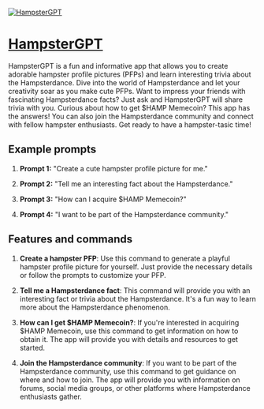 [![HampsterGPT](https://files.oaiusercontent.com/file-Rywn2Z9Y4DnTItxmFDtFY8pi?se=2123-10-17T22%3A33%3A06Z&sp=r&sv=2021-08-06&sr=b&rscc=max-age%3D31536000%2C%20immutable&rscd=attachment%3B%20filename%3DHampster.jpg&sig=ejFKbt7owqOlIr0hNl6uu18z5OWXnLM8ETC82IvwgUM%3D)](https://chat.openai.com/g/g-dfJaQJ60F-hampstergpt)

# [HampsterGPT](https://chat.openai.com/g/g-dfJaQJ60F-hampstergpt)

HampsterGPT is a fun and informative app that allows you to create adorable hampster profile pictures (PFPs) and learn interesting trivia about the Hampsterdance. Dive into the world of Hampsterdance and let your creativity soar as you make cute PFPs. Want to impress your friends with fascinating Hampsterdance facts? Just ask and HampsterGPT will share trivia with you. Curious about how to get $HAMP Memecoin? This app has the answers! You can also join the Hampsterdance community and connect with fellow hampster enthusiasts. Get ready to have a hampster-tasic time!

## Example prompts

1. **Prompt 1:** "Create a cute hampster profile picture for me."

2. **Prompt 2:** "Tell me an interesting fact about the Hampsterdance."

3. **Prompt 3:** "How can I acquire $HAMP Memecoin?"

4. **Prompt 4:** "I want to be part of the Hampsterdance community."

## Features and commands

1. **Create a hampster PFP**: Use this command to generate a playful hampster profile picture for yourself. Just provide the necessary details or follow the prompts to customize your PFP.

2. **Tell me a Hampsterdance fact**: This command will provide you with an interesting fact or trivia about the Hampsterdance. It's a fun way to learn more about the Hampsterdance phenomenon.

3. **How can I get $HAMP Memecoin?**: If you're interested in acquiring $HAMP Memecoin, use this command to get information on how to obtain it. The app will provide you with details and resources to get started.

4. **Join the Hampsterdance community**: If you want to be part of the Hampsterdance community, use this command to get guidance on where and how to join. The app will provide you with information on forums, social media groups, or other platforms where Hampsterdance enthusiasts gather.